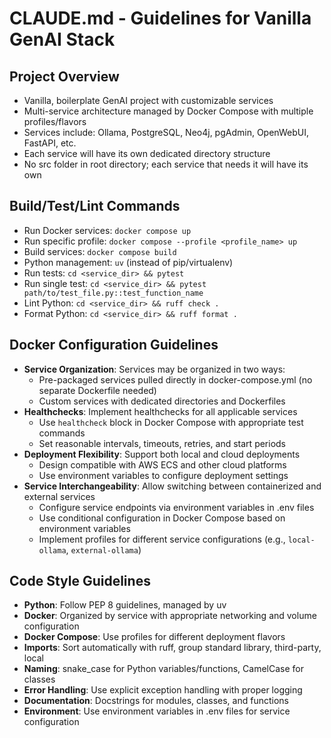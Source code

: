 # CLAUDE.md - Guidelines for Vanilla GenAI Stack

## Project Overview
- Vanilla, boilerplate GenAI project with customizable services
- Multi-service architecture managed by Docker Compose with multiple profiles/flavors
- Services include: Ollama, PostgreSQL, Neo4j, pgAdmin, OpenWebUI, FastAPI, etc.
- Each service will have its own dedicated directory structure
- No src folder in root directory; each service that needs it will have its own

## Build/Test/Lint Commands
- Run Docker services: `docker compose up`
- Run specific profile: `docker compose --profile <profile_name> up`
- Build services: `docker compose build`
- Python management: `uv` (instead of pip/virtualenv)
- Run tests: `cd <service_dir> && pytest`
- Run single test: `cd <service_dir> && pytest path/to/test_file.py::test_function_name`
- Lint Python: `cd <service_dir> && ruff check .`
- Format Python: `cd <service_dir> && ruff format .`

## Docker Configuration Guidelines
- **Service Organization**: Services may be organized in two ways:
  - Pre-packaged services pulled directly in docker-compose.yml (no separate Dockerfile needed)
  - Custom services with dedicated directories and Dockerfiles
- **Healthchecks**: Implement healthchecks for all applicable services
  - Use `healthcheck` block in Docker Compose with appropriate test commands
  - Set reasonable intervals, timeouts, retries, and start periods
- **Deployment Flexibility**: Support both local and cloud deployments
  - Design compatible with AWS ECS and other cloud platforms
  - Use environment variables to configure deployment settings
- **Service Interchangeability**: Allow switching between containerized and external services
  - Configure service endpoints via environment variables in .env files
  - Use conditional configuration in Docker Compose based on environment variables
  - Implement profiles for different service configurations (e.g., `local-ollama`, `external-ollama`)

## Code Style Guidelines
- **Python**: Follow PEP 8 guidelines, managed by uv
- **Docker**: Organized by service with appropriate networking and volume configuration
- **Docker Compose**: Use profiles for different deployment flavors
- **Imports**: Sort automatically with ruff, group standard library, third-party, local
- **Naming**: snake_case for Python variables/functions, CamelCase for classes
- **Error Handling**: Use explicit exception handling with proper logging
- **Documentation**: Docstrings for modules, classes, and functions
- **Environment**: Use environment variables in .env files for service configuration